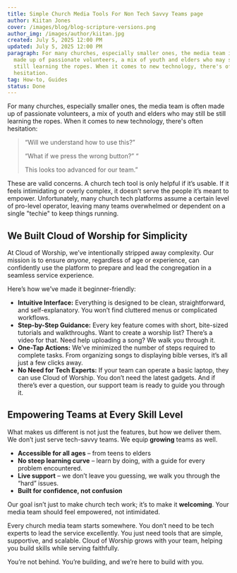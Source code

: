 ```yaml
---
title: Simple Church Media Tools For Non Tech Savvy Teams page
author: Kiitan Jones
cover: /images/blog/blog-scripture-versions.png
author_img: /images/author/kiitan.jpg
created: July 5, 2025 12:00 PM
updated: July 5, 2025 12:00 PM
paragraph: For many churches, especially smaller ones, the media team is often
  made up of passionate volunteers, a mix of youth and elders who may still be
  still learning the ropes. When it comes to new technology, there's often
  hesitation.
tag: How-to, Guides
status: Done
---
```


For many churches, especially smaller ones, the media team is often made up of passionate volunteers, a mix of youth and elders who may still be still learning the ropes. When it comes to new technology, there's often hesitation:

> “Will we understand how to use this?”
>
> “What if we press the wrong button?” “
>
> This looks too advanced for our team.”

These are valid concerns. A church tech tool is only helpful if it’s usable. If it feels intimidating or overly complex, it doesn’t serve the people it’s meant to empower. Unfortunately, many church tech platforms assume a certain level of pro-level operator, leaving many teams overwhelmed or dependent on a single "techie" to keep things running.

## **We Built Cloud of Worship for Simplicity**

At Cloud of Worship, we’ve intentionally stripped away complexity. Our mission is to ensure *anyone*, regardless of age or experience, can confidently use the platform to prepare and lead the congregation in a seamless service experience.

Here’s how we’ve made it beginner-friendly:

- **Intuitive Interface:** Everything is designed to be clean, straightforward, and self-explanatory. You won’t find cluttered menus or complicated workflows.
- **Step-by-Step Guidance:** Every key feature comes with short, bite-sized tutorials and walkthroughs. Want to create a worship list? There’s a video for that. Need help uploading a song? We walk you through it.
- **One-Tap Actions:** We’ve minimized the number of steps required to complete tasks. From organizing songs to displaying bible verses, it’s all just a few clicks away.
- **No Need for Tech Experts:** If your team can operate a basic laptop, they can use Cloud of Worship. You don’t need the latest gadgets. And if there’s ever a question, our support team is ready to guide you through it.

## **Empowering Teams at Every Skill Level**

What makes us different is not just the features, but how we deliver them. We don’t just serve tech-savvy teams. We equip **growing** teams as well.

- **Accessible for all ages** – from teens to elders
- **No steep learning curve** – learn by doing, with a guide for every problem encountered.
- **Live support** – we don’t leave you guessing, we walk you through the “hard” issues.
- **Built for confidence, not confusion**

Our goal isn’t just to make church tech work; it’s to make it **welcoming**. Your media team should feel empowered, not intimidated.

Every church media team starts somewhere. You don’t need to be tech experts to lead the service excellently. You just need tools that are simple, supportive, and scalable. Cloud of Worship grows with your team, helping you build skills while serving faithfully.

You’re not behind. You’re building, and we’re here to build with you.
